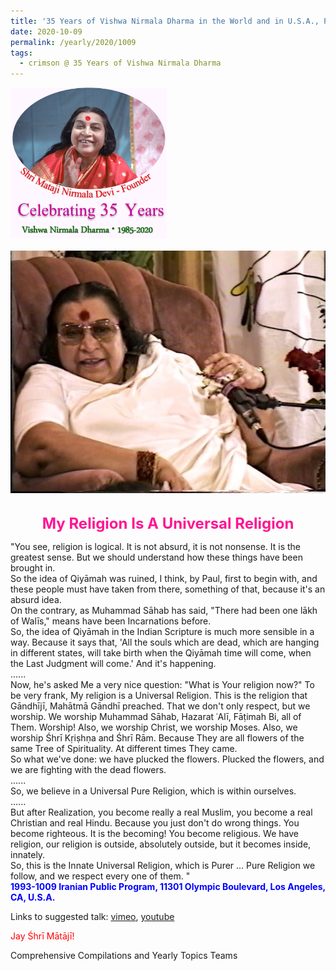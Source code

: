 ```yaml
---
title: '35 Years of Vishwa Nirmala Dharma in the World and in U.S.A., Post 17'
date: 2020-10-09
permalink: /yearly/2020/1009
tags:
  - crimson @ 35 Years of Vishwa Nirmala Dharma
---
```


<div style="text-align: left"><img src="/images/Celebrating35YearsVishwaNirmalaDharma.png" width="250" /></div><br>

<div style="text-align: center"><img src="/images/image498.jpeg" /></div>

<br>
<p style="color:DeepPink; text-align:center">
<font size="+2"><b>My Religion Is A Universal Religion</b><br></font>
</p>

<p>
"You see, religion is logical. It is not absurd, it is not nonsense. It is the greatest sense. But we should understand how these things have been brought in.<br>
So the idea of Qiyāmah was ruined, I think, by Paul, first to begin with, and these people must have taken from there, something of that, because it's an absurd idea.<br>
On the contrary, as Muhammad Sāhab has said, "There had been one lākh of Walīs," means have been Incarnations before.<br>
So, the idea of Qiyāmah in the Indian Scripture is much more sensible in a way. Because it says that, 'All the souls which are dead, which are hanging in different states, will take birth when the Qiyāmah time will come, when the Last Judgment will come.' And it's happening. <br>
......<br>
Now, he's asked Me a very nice question: "What is Your religion now?" To be very frank, My religion is a Universal Religion. This is the religion that Gāndhījī, Mahātmā Gāndhī preached. That we don't only respect, but we worship. We worship Muhammad Sāhab, Hazarat ʿAlī, Fāṭimah Bi, all of Them. Worship! Also, we worship Christ, we worship Moses. Also, we worship Śhrī Kṛiṣhṇa and Śhrī Rām. Because They are all flowers of the same Tree of Spirituality. At different times They came.<br>
So what we've done: we have plucked the flowers. Plucked the flowers, and we are fighting with the dead flowers.<br>
......<br>
So, we believe in a Universal Pure Religion, which is within ourselves.<br>
......<br>
But after Realization, you become really a real Muslim, you become a real Christian and real Hindu. Because you just don't do wrong things. You become righteous. It is the becoming! You become religious. We have religion, our religion is outside, absolutely outside, but it becomes inside, innately.<br>
So, this is the Innate Universal Religion, which is Purer ... Pure Religion we follow, and we respect every one of them. "<br>
<font color="blue"><b>1993-1009 Iranian Public Program, 11301 Olympic Boulevard, Los Angeles, CA, U.S.A.</b></font><br>
</p>

Links to suggested talk: <a href="https://vimeo.com/127337644"> vimeo</a>, <a href="https://youtu.be/ieJDu4ml010"> youtube</a><br>

<p style="color:red;">Jay Śhrī Mātājī!<br></p>

Comprehensive Compilations and Yearly Topics Teams
